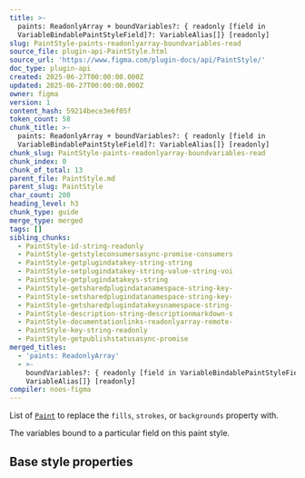 ```yaml
---
title: >-
  paints: ReadonlyArray + boundVariables?: { readonly [field in
  VariableBindablePaintStyleField]?: VariableAlias[]} [readonly]
slug: PaintStyle-paints-readonlyarray-boundvariables-read
source_file: plugin-api-PaintStyle.html
source_url: 'https://www.figma.com/plugin-docs/api/PaintStyle/'
doc_type: plugin-api
created: 2025-06-27T00:00:00.000Z
updated: 2025-06-27T00:00:00.000Z
owner: figma
version: 1
content_hash: 59214bece3e6f05f
token_count: 58
chunk_title: >-
  paints: ReadonlyArray + boundVariables?: { readonly [field in
  VariableBindablePaintStyleField]?: VariableAlias[]} [readonly]
chunk_slug: PaintStyle-paints-readonlyarray-boundvariables-read
chunk_index: 0
chunk_of_total: 13
parent_file: PaintStyle.md
parent_slug: PaintStyle
char_count: 200
heading_level: h3
chunk_type: guide
merge_type: merged
tags: []
sibling_chunks:
  - PaintStyle-id-string-readonly
  - PaintStyle-getstyleconsumersasync-promise-consumers
  - PaintStyle-getplugindatakey-string-string
  - PaintStyle-setplugindatakey-string-value-string-voi
  - PaintStyle-getplugindatakeys-string
  - PaintStyle-getsharedplugindatanamespace-string-key-
  - PaintStyle-setsharedplugindatanamespace-string-key-
  - PaintStyle-getsharedplugindatakeysnamespace-string-
  - PaintStyle-description-string-descriptionmarkdown-s
  - PaintStyle-documentationlinks-readonlyarray-remote-
  - PaintStyle-key-string-readonly
  - PaintStyle-getpublishstatusasync-promise
merged_titles:
  - 'paints: ReadonlyArray'
  - >-
    boundVariables?: { readonly [field in VariableBindablePaintStyleField]?:
    VariableAlias[]} [readonly]
compiler: noos-figma
---
```


List of [`Paint`](/plugin-docs/api/Paint/)
 to replace the `fills`, `strokes`, or `backgrounds` property with.

The variables bound to a particular field on this paint style.

## Base style properties
